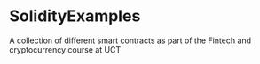 # SolidityExamples
A collection of different smart contracts as part of the Fintech and cryptocurrency course at UCT
